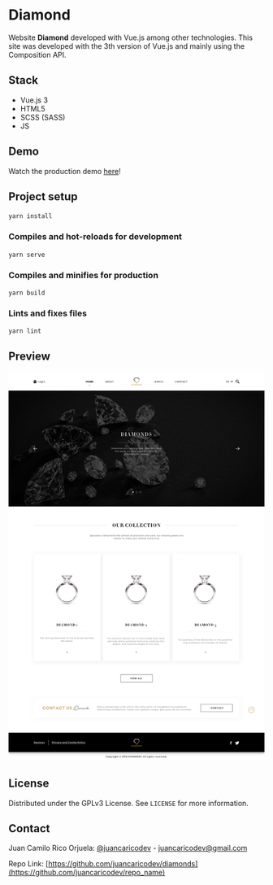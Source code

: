 # Diamond
Website **Diamond** developed with Vue.js among other technologies. This site was developed with the 3th version of Vue.js and mainly using the Composition API.

## Stack
* Vue.js 3
* HTML5
* SCSS (SASS)
* JS


## Demo
Watch the production demo [here](https://diamond-juancaricodev.netlify.app/)!

## Project setup
```
yarn install
```

### Compiles and hot-reloads for development
```
yarn serve
```

### Compiles and minifies for production
```
yarn build
```

### Lints and fixes files
```
yarn lint
```

## Preview
![image](./src/assets/img/home.jpg)


## License
Distributed under the GPLv3 License. See `LICENSE` for more information.

## Contact
Juan Camilo Rico Orjuela: [@juancaricodev](https://twitter.com/your_username) - juancaricodev@gmail.com

Repo Link: [https://github.com/juancaricodev/diamonds](https://github.com/juancaricodev/repo_name)